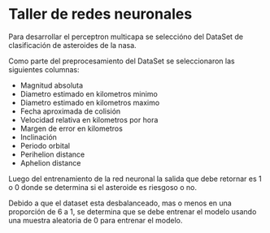 # Taller de redes neuronales 


Para desarrollar el perceptron multicapa se seleccióno del DataSet de clasificación de asteroides de la nasa.


Como parte del preprocesamiento del DataSet se seleccionaron las siguientes columnas:

* Magnitud absoluta
* Diametro estimado en kilometros minimo
* Diametro estimado en kilometros maximo
* Fecha aproximada de colisión 
* Velocidad relativa en kilometros por hora 
* Margen de error en kilometros 
* Inclinación 
* Periodo orbital
* Perihelion distance
* Aphelion distance

Luego del entrenamiento de la red neuronal la salida que debe retornar es 1 o 0 donde se determina si el asteroide es riesgoso o no.

Debido a que el dataset esta desbalanceado, mas o menos en una proporción de 6 a 1, se determina que se debe entrenar el modelo usando una muestra aleatoria de 0 para entrenar el modelo.


